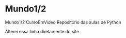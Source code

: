 # Mundo1/2
 Mundo1/2 CursoEmVideo
Repositório das aulas de Python

Alterei essa linha diretamente do site.
